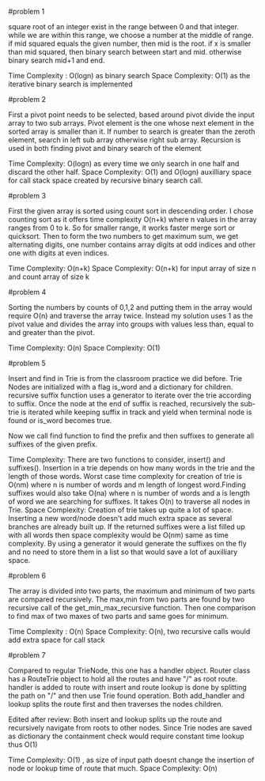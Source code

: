 #problem 1

square root of an integer exist in the range between 0 and that integer.
while we are within this range, we choose a number at the middle of range.
if mid squared equals the given number, then mid is the root.
if x is smaller than mid squared, then binary search between start and mid.
otherwise binary search mid+1 and end. 

Time Complexity : O(logn) as binary search
Space Complexity: O(1) as the iterative binary search is implemented

#problem 2

First a pivot point needs to be selected, based around pivot divide the input array to 
two sub arrays. Pivot element is the one whose next element in the sorted array is smaller than it.
If number to search is greater than the zeroth element, search in left sub array
otherwise right sub array. Recursion is used in both finding pivot and binary search of the element

Time Complexity: O(logn) as every time we only search in one half and discard the other half.
Space Complexity: O(1) and O(logn) auxilliary space for call stack space created by recursive binary search call.


#problem 3

First the given array is sorted using count sort in descending order. 
I chose counting sort as it offers time complexity O(n+k) where n values in the
array ranges from 0 to k. So for smaller range, it works faster merge sort or quicksort.
Then to form the two numbers to get maximum sum, we get alternating digits,
one number contains array digits at odd indices and other one with digits at
even indices.

Time Complexity: O(n+k)
Space Complexity: O(n+k) for input array of size n and count array of size k

#problem 4

Sorting the numbers by counts of 0,1,2 and putting them in the array would require
O(n) and traverse the array twice. Instead my solution uses 1 as the pivot value and divides
the array into groups with values less than, equal to and greater than the pivot.

Time Complexity: O(n)
Space Complexity: O(1)

#problem 5

Insert and find in Trie is from the classroom practice we did before. Trie Nodes are initialized with a flag
is_word and a dictionary for children. recursive suffix function uses a generator to iterate over the trie
according to suffix. Once the node at the end of suffix is reached, recursively the sub-trie is iterated while keeping suffix in track
and yield when terminal node is found or is_word becomes true.

Now we call find function to find the prefix and then suffixes to generate all suffixes of the given prefix.

Time Complexity:
There are two functions to consider, insert() and suffixes(). Insertion in a trie depends on how many words in the trie and the length of those words.
Worst case time complexity for creation of trie is O(nm) where n is number of words and m length of longest word.Finding suffixes would also take O(na) where n is number of words and a is length of word we are searching for suffixes.
It takes O(n) to traverse all nodes in Trie.
Space Complexity: 
Creation of trie takes up quite a lot of space. Inserting a new word/node doesn't add much extra space as several branches are already built up.
If the returned suffixes were a list filled up with all words then space complexity would be O(nm) same as time complexity.
By using a generator it would generate the suffixes on the fly and no need to store them in a list so that would save a lot of auxilliary space.


#problem 6

The array is divided into two parts, the maximum and minimum of two parts are compared recursively.
The max,min from two parts are found by two recursive call of the get_min_max_recursive function.
Then one comparison to find max of two maxes of two parts and same goes for minimum.

Time Complexity : O(n)
Space Complexity: O(n), two recursive calls would add extra space for call stack

#problem 7

Compared to regular TrieNode, this one has a handler object. Router class has a RouteTrie object to hold all the routes
and have "/" as root route. handler is added to route with insert and route lookup is done by splitting the path on "/" and
then use Trie found operation. Both add_handler and lookup splits the route first and then traverses the nodes children. 

Edited after review: Both insert and lookup splits up the route and recursively navigate from roots to other nodes.
Since Trie nodes are saved as dictionary the containment check would require constant time lookup thus O(1)

Time Complexity: O(1) , as size of input path doesnt change the insertion of node  or lookup time of route that much.
Space Complexity: O(n)